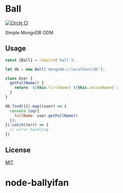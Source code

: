 Ball
====
[![Circle CI](https://circleci.com/gh/nkt/node-ball/tree/master.svg?style=svg)](https://circleci.com/gh/nkt/node-ball/tree/master)

Simple MongoDB ODM

Usage
-----

```js
const {Ball} = require('ball');

let db = new Ball('mongodb://localhost/db');

class User {
  getFullName() {
    return `${this.firstName} ${this.secondName}`;
  }
}

db.find({}).map((user) => {
  console.log({
    fullName: user.getFullName()
  });
}).catch((err) => {
  // error handling
})
```

License
-------
[MIT](LICENSE)
# node-ballyifan
